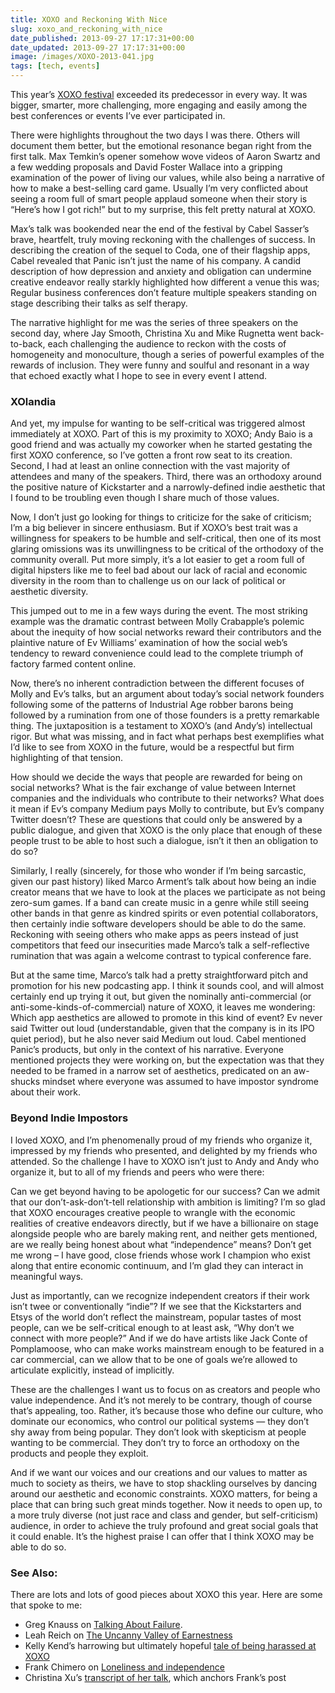 ```yaml
---
title: XOXO and Reckoning With Nice
slug: xoxo_and_reckoning_with_nice
date_published: 2013-09-27 17:17:31+00:00
date_updated: 2013-09-27 17:17:31+00:00
image: /images/XOXO-2013-041.jpg
tags: [tech, events]
---
```

This year’s [XOXO festival](http://2013.xoxofest.com/) exceeded its predecessor in every way. It was bigger, smarter, more challenging, more engaging and easily among the best conferences or events I’ve ever participated in.

There were highlights throughout the two days I was there. Others will document them better, but the emotional resonance began right from the first talk. Max Temkin’s opener somehow wove videos of Aaron Swartz and a few wedding proposals and David Foster Wallace into a gripping examination of the power of living our values, while also being a narrative of how to make a best-selling card game. Usually I’m very conflicted about seeing a room full of smart people applaud someone when their story is “Here’s how I got rich!” but to my surprise, this felt pretty natural at XOXO.

Max’s talk was bookended near the end of the festival by Cabel Sasser’s brave, heartfelt, truly moving reckoning with the challenges of success. In describing the creation of the sequel to Coda, one of their flagship apps, Cabel revealed that Panic isn’t just the name of his company. A candid description of how depression and anxiety and obligation can undermine creative endeavor really starkly highlighted how different a venue this was; Regular business conferences don’t feature multiple speakers standing on stage describing their talks as self therapy.

The narrative highlight for me was the series of three speakers on the second day, where Jay Smooth, Christina Xu and Mike Rugnetta went back-to-back, each challenging the audience to reckon with the costs of homogeneity and monoculture, though a series of powerful examples of the rewards of inclusion. They were funny and soulful and resonant in a way that echoed exactly what I hope to see in every event I attend.

### XOlandia

And yet, my impulse for wanting to be self-critical was triggered almost immediately at XOXO. Part of this is my proximity to XOXO; Andy Baio is a good friend and was actually my coworker when he started gestating the first XOXO conference, so I’ve gotten a front row seat to its creation. Second, I had at least an online connection with the vast majority of attendees and many of the speakers. Third, there was an orthodoxy around the positive nature of Kickstarter and a narrowly-defined indie aesthetic that I found to be troubling even though I share much of those values.

Now, I don’t just go looking for things to criticize for the sake of criticism; I’m a big believer in sincere enthusiasm. But if XOXO’s best trait was a willingness for speakers to be humble and self-critical, then one of its most glaring omissions was its unwillingness to be critical of the orthodoxy of the community overall. Put more simply, it’s a lot easier to get a room full of digital hipsters like me to feel bad about our lack of racial and economic diversity in the room than to challenge us on our lack of political or aesthetic diversity.

This jumped out to me in a few ways during the event. The most striking example was the dramatic contrast between Molly Crabapple’s polemic about the inequity of how social networks reward their contributors and the plaintive nature of Ev Williams’ examination of how the social web’s tendency to reward convenience could lead to the complete triumph of factory farmed content online.

Now, there’s no inherent contradiction between the different focuses of Molly and Ev’s talks, but an argument about today’s social network founders following some of the patterns of Industrial Age robber barons being followed by a rumination from one of those founders is a pretty remarkable thing. The juxtaposition is a testament to XOXO’s (and Andy’s) intellectual rigor. But what was missing, and in fact what perhaps best exemplifies what I’d like to see from XOXO in the future, would be a respectful but firm highlighting of that tension.

How should we decide the ways that people are rewarded for being on social networks? What is the fair exchange of value between Internet companies and the individuals who contribute to their networks? What does it mean if Ev’s company Medium pays Molly to contribute, but Ev’s company Twitter doesn’t? These are questions that could only be answered by a public dialogue, and given that XOXO is the only place that enough of these people trust to be able to host such a dialogue, isn’t it then an obligation to do so?

Similarly, I really (sincerely, for those who wonder if I’m being sarcastic, given our past history) liked Marco Arment’s talk about how being an indie creator means that we have to look at the places we participate as not being zero-sum games. If a band can create music in a genre while still seeing other bands in that genre as kindred spirits or even potential collaborators, then certainly indie software developers should be able to do the same. Reckoning with seeing others who make apps as peers instead of just competitors that feed our insecurities made Marco’s talk a self-reflective rumination that was again a welcome contrast to typical conference fare.

But at the same time, Marco’s talk had a pretty straightforward pitch and promotion for his new podcasting app. I think it sounds cool, and will almost certainly end up trying it out, but given the nominally anti-commercial (or anti-some-kinds-of-commercial) nature of XOXO, it leaves me wondering: Which app aesthetics are allowed to promote in this kind of event? Ev never said Twitter out loud (understandable, given that the company is in its IPO quiet period), but he also never said Medium out loud. Cabel mentioned Panic’s products, but only in the context of his narrative. Everyone mentioned projects they were working on, but the expectation was that they needed to be framed in a narrow set of aesthetics, predicated on an aw-shucks mindset where everyone was assumed to have impostor syndrome about their work.

### Beyond Indie Impostors

I loved XOXO, and I’m phenomenally proud of my friends who organize it, impressed by my friends who presented, and delighted by my friends who attended. So the challenge I have to XOXO isn’t just to Andy and Andy who organize it, but to all of my friends and peers who were there:

Can we get beyond having to be apologetic for our success? Can we admit that our don’t-ask-don’t-tell relationship with ambition is limiting? I’m so glad that XOXO encourages creative people to wrangle with the economic realities of creative endeavors directly, but if we have a billionaire on stage alongside people who are barely making rent, and neither gets mentioned, are we really being honest about what “independence” means? Don’t get me wrong – I have good, close friends whose work I champion who exist along that entire economic continuum, and I’m glad they can interact in meaningful ways.

Just as importantly, can we recognize independent creators if their work isn’t twee or conventionally “indie”? If we see that the Kickstarters and Etsys of the world don’t reflect the mainstream, popular tastes of most people, can we be self-critical enough to at least ask, “Why don’t we connect with more people?” And if we do have artists like Jack Conte of Pomplamoose, who can make works mainstream enough to be featured in a car commercial, can we allow that to be one of goals we’re allowed to articulate explicitly, instead of implicitly.

These are the challenges I want us to focus on as creators and people who value independence. And it’s not merely to be contrary, though of course that’s appealing, too. Rather, it’s because those who define our culture, who dominate our economics, who control our political systems — they don’t shy away from being popular. They don’t look with skepticism at people wanting to be commercial. They don’t try to force an orthodoxy on the products and people they exploit.

And if we want our voices and our creations and our values to matter as much to society as theirs, we have to stop shackling ourselves by dancing around our aesthetic and economic constraints. XOXO matters, for being a place that can bring such great minds together. Now it needs to open up, to a more truly diverse (not just race and class and gender, but self-criticism) audience, in order to achieve the truly profound and great social goals that it could enable. It’s the highest praise I can offer that I think XOXO may be able to do so.

### See Also:

There are lots and lots of good pieces about XOXO this year. Here are some that spoke to me:

- Greg Knauss on [Talking About Failure](http://www.eod.com/blog/2013/09/talking-about-failure/).
- Leah Reich on [The Uncanny Valley of Earnestness](https://medium.com/ladybits-on-medium/7efaf0900142)
- Kelly Kend’s harrowing but ultimately hopeful [tale of being harassed at XOXO](https://medium.com/xoxo-festival/626deff2e75e)
- Frank Chimero on [Loneliness and independence](http://frankchimero.com/blog/2013/09/the-inferno-of-independence/)
- Christina Xu’s [transcript of her talk](http://breadpig.tumblr.com/post/62171738926/welcome-to-the-new-breadpig-blog-this-is-the), which anchors Frank’s post
